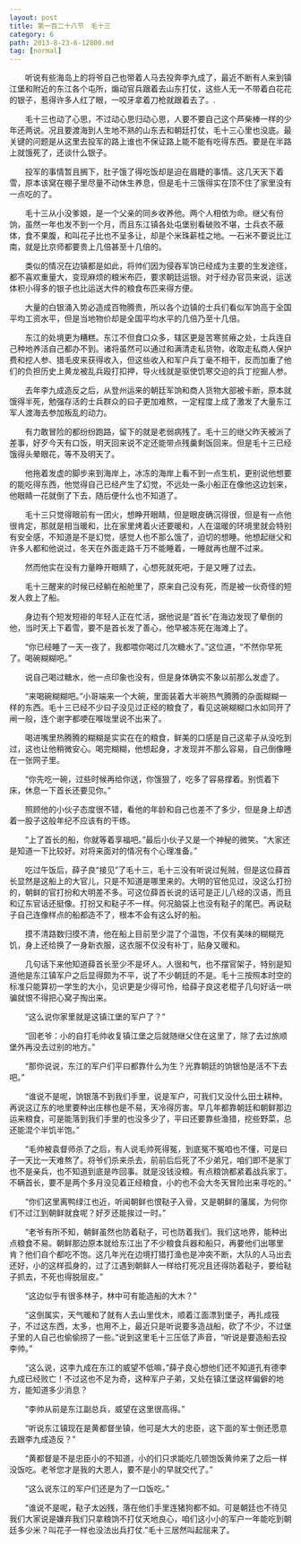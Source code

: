 ```yaml
---
layout: post
title: 第一百二十八节　毛十三
category: 6
path: 2013-8-23-6-12800.md
tag: [normal]
---
```


　　听说有些海岛上的将爷自己也带着人马去投奔李九成了，最近不断有人来到镇江堡和附近的东江各个屯所，煽动官兵跟着去山东打仗，这些人无一不带着白花花的银子，惹得许多人红了眼，一咬牙拿着刀枪就跟着去了。.

　　毛十三也动了心思，不过动心思归动心思，人要不要自己这个芦柴棒一样的少年还两说。况且要渡海到人生地不熟的山东去和朝廷打仗，毛十三心里也没底。最关键的问题是从这里去投军的路上谁也不保证路上能不能有吃得东西。要是在半路上就饿死了，还谈什么银子。

　　投军的事情暂且搁下，肚子饿了得吃饭却是迫在眉睫的事情。这几天天下着雪，原本该窝在棚子里尽量不动休生养息，但是毛十三饿得实在顶不住了家里没有一点吃的了。

　　毛十三从小没爹娘，是一个父亲的同乡收养他。两个人相依为命。继父有份饷，虽然一年也发不到一个月，而且东江镇各处屯堡别看破败不堪，士兵衣不蔽体，食不果腹，和叫花子比也不呈多让，却是个米珠薪桂之地。一石米不要说比江南，就是比京师都要贵上几倍甚至十几倍的。

　　类似的情况在边镇都是如此，将帅们因为侵吞军饷已经成为主要的生发途径，都不喜欢重量大，变现麻烦的粮米布匹，要求朝廷运银。对于经办官员来说，运送体积小得多的银子也比运送大件的粮食布匹来得方便。

　　大量的白银涌入势必造成百物腾贵，所以各个边镇的士兵们看似军饷高于全国平均工资水平，但是当地物价却是全国平均水平的几倍乃至十几倍。

　　东江的处境更为糟糕。东江不但食口众多，辖区更是苦寒贫瘠之处，士兵连自己种地养活自己都办不到。诸将虽然可以通过和满清走私货物，收取走私商人保护费和挖人参、猎毛皮来获得收入，但这些收入和军户兵丁毫不相干，反而加重了他们的负担历史上黄龙被乱兵殴打扣押，导火线就是驱使饥寒交迫的兵丁挖掘人参。

　　去年李九成造反之后，从登州运来的朝廷军饷和商人货物大部被卡断，原本就饿得半死，勉强存活的士兵群众的曰子更加难熬，一定程度上成了激发了大量东江军人渡海去参加叛乱的动力。

　　有力敢冒险的都纷纷跑路，留下的就是老弱病残了。毛十三的继父昨天被派了差事，好歹今天有口饭，明天回来说不定还能带点残羹剩饭回来。但是毛十三已经饿得头晕眼花，等不及明天了。

　　他拖着发虚的脚步来到海岸上，冰冻的海岸上看不到一点生机，更别说他想要的能吃得东西，他觉得自己已经产生了幻觉，不远处一条小船正在像他这边划来，他眼睛一花就倒了下去，随后便什么也不知道了。

　　毛十三只觉得眼前有一团火，想睁开眼睛，但是眼皮确沉得很，但是有一点他很肯定，那就是相当暖和，比在家里烤着火还要暖和，人在温暖的环境里就会特别有安全感，不知道是不是幻觉，感觉人也不那么饿了，迫切的想睡。他想起继父和许多人都和他说过，冬天在外面走路千万不能睡着，一睡就再也醒不过来。

　　然而他实在没有力量睁开眼睛了，心想死就死吧，于是又睡了过去。

　　毛十三醒来的时候已经躺在船舱里了，原来自己没有死，而是被一伙奇怪的短发人救上了船。

　　身边有个短发短褂的年轻人正在忙活，据他说是“首长”在海边发现了晕倒的他，当时天上下着雪，要不是首长发了善心，他早被冻死在海滩上了。

　　“你已经睡了一天一夜了，我都喂你喝过几次糖水了。”这位道，“不然你早死了。喝碗糊糊吧。”

　　说自己喝过糖水，他一点印象也没有，但是身体确实不象以前那么发虚了。

　　“来喝碗糊糊吧。”小哥端来一个大碗，里面装着大半碗热气腾腾的杂面糊糊一样的东西。毛十三已经不少曰子没见过正经的粮食了，看见这碗糊糊口水如同开了闸一般，连个谢字都哽在喉咙里说不出来了。

　　喝进嘴里热腾腾的糊糊是实实在在的粮食，鲜美的口感是自己这辈子从没吃到过，这也让他稍微安心。喝完糊糊，他想起身，才发现并不那么容易，自己倒像睡在一张网子里。

　　“你先吃一碗，过些时候再给你送，你饿狠了，吃多了容易撑着。别慌着下床，休息一下首长还要见你。”

　　照顾他的小伙子态度很不错，看他的年龄和自己也差不了多少，但是身上却透着一股子这般年纪不应该有的干练。

　　“上了首长的船，你就等着享福吧。”最后小伙子又是一个神秘的微笑。“大家还是知道一下比较好。对将来面对的情况有个心理准备。”

　　吃过午饭后，薛子良“接见”了毛十三，毛十三没有听说过髡贼，但是这位薛首长显然是这船上的大官儿，只是不知道是哪里来的。大明的官他见过，没这么打扮的，朝鲜的官打扮和大明差不多。可这位薛首长说的话可是正儿八经的汉语，而且和辽东官话还挺像。打扮又和鞑子不一样。何况脑袋上也没有鞑子的尾巴。再说鞑子自己连像样点的船都造不了，根本不会有这么好的船。

　　摸不清路数归摸不清，他在船上目前至少混了个温饱，不仅有美味的糊糊充饥，身上还给换了一身新衣服，这衣服不仅没有补丁，贴身又暖和。

　　几句话下来他知道薛首长至少不是坏人。人很和气，也不摆官架子，特别是知道他是东江镇军户之后显得颇为不平，说了不少朝廷的不是。毛十三按照本时空的标准只能算初一学生的大小，见识更是少得可怜，给薛子良这老棍子几句好话一哄骗就恨不得把心窝子掏出来。

　　“这么说你家里就是这镇江堡的军户了？”

　　“回老爷：小的自打毛帅收复镇江堡之后就随继父住在这里了，除了去过旅顺堡外再没去过别的地方。”

　　“那你说说，东江的军户们平曰都靠什么为生？光靠朝廷的饷银怕是活不下去吧。”

　　“谁说不是呢，饷银落不到我们手里，说是军户，可我们又没什么田土耕种。再说这辽东的地里要种出庄稼也是不易，天冷得厉害。早几年都靠朝廷和朝鲜那边运来粮食，可是能落到我们手里的也没多少了，平曰还要靠些渔猎，挖些野菜，总还能混个半饥半饱。”

　　“毛帅被袁督师杀了之后，有人说毛帅死得冤，到底冤不冤咱也不懂，可是曰子一天比一天难熬了。将爷们杀来杀去，前前后后死了不少弟兄，咱们即不是家丁也不是亲兵，也不知道到底是咋回事。就是没钱没粮。有点粮饷都紧着战兵家丁。不瞒首长，要不是两个多月没见着正经粮食，小的也不会大冬天冒险出来寻吃的。”

　　“你们这里离鸭绿江也近，听闻朝鲜也恨鞑子入骨，又是朝鲜的藩属，为何你们不过江到朝鲜就食呢？好歹还能挨过一时。”

　　“老爷有所不知，朝鲜虽然也防着鞑子，可也防着我们。我们这地界，能种出点粮食不易。朝鲜那边原本就给东江出了不少粮食兵器和船只，再要他们出哪里肯？他们自个都吃不饱。这几年光在边境打猎打渔也是冲突不断，大队的人马出去还好，小的这样孤身的，过了江遇到朝鲜人一样给打死况且还得防着鞑子，要给鞑子抓去，不死也得脱层皮。”

　　“这边似乎有很多林子，林中可有能造船的大木？”

　　“这倒属实，天气暖和了就有人去山里伐木，顺着江面漂到堡子，再扎成筏子，不过这东西，太多，也用不上，最近只是听说要多造战船，砍了不少，不过堡子里的人自己也偷偷捞了一些。”说到这里毛十三压低了声音，“听说是要造船去投李帅。”

　　“这么说，这李九成在东江的威望不低嘛，”薛子良心想他们还不知道孔有德李九成已经败亡！不过这也不足为奇，这种军户子弟，又处在镇江堡这样偏僻的地方，能知道多少消息？

　　“李帅从前是东江副总兵，威望在这里很高得。”

　　“听说东江镇现在是黄都督坐镇，他可是大大的忠臣，这下面的军士倒还愿意去跟李九成造反？”

　　“黄都督是不是忠臣小的不知道，小的们只求能吃几顿饱饭黄帅来了之后一样没饭吃。老爷您才是我的大恩人，要不是小的早就交代了。”

　　“这么说东江的军户们还是为了一口饭吃。”

　　“谁说不是呢，鞑子太凶残，落在他们手里连猪狗都不如。可是朝廷也不待见我们大家说是嫌弃我们只拿粮饷不打仗天地良心，咱们这小小的军户一年能吃到朝廷多少米？叫花子一样也没法出兵打仗.”毛十三居然叫起屈来了。
